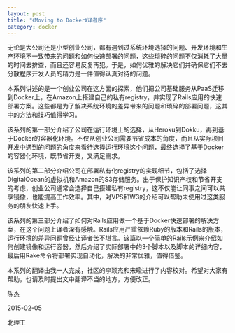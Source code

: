 ```yaml
---
layout: post
title: "《Moving to Docker》译者序"
category: docker
---
```


无论是大公司还是小型创业公司，都有遇到过系统环境选择的问题、开发环境和生产环境不一致带来的问题和如何快速部署的问题，这些琐碎的问题不仅消耗了大量的时间去排查，而且还容易反复再犯。于是，如何优雅的解决它们并确保它们不去分散程序开发人员的精力是一件值得认真对待的问题。

本系列讲述的是一个创业公司在这方面的探索，他们把公司基础服务从PaaS迁移到Docker上，在Amazon上搭建自己的私有registry，并实现了Rails应用的快速部署方案。这些都是为了解决系统环境的差异带来的问题和琐碎的部署问题，这其中的方法和技巧值得学习。

该系列的第一部分介绍了公司在运行环境上的选择，从Heroku到Dokku，再到基于Docker的容器化环境。不仅从创业公司需要节省成本的角度，而且从实际项目开发中遇到的问题的角度来看待选择运行环境这个问题，最终选择了基于Docker的容器化环境，既节省开支，又满足需求。

该系列的第二部分介绍公司在部署私有化registry的实现细节，包括了选择DigitalOcean的虚拟机和Amazon的S3存储服务。出于保护知识产权和节省开支的考虑，创业公司通常会选择自己搭建私有registry，这不仅能让同事之间可以共享镜像，也能提高工作效率。其中，对VPS和W3的介绍可以帮助未使用过这类服务的朋友快速上手。

该系列的第三部分介绍了如何对Rails应用做一个基于Docker快速部署的解决方案，在这个问题上译者深有感触。Rails应用严重依赖Ruby的版本和Rails的版本，运行环境的差异问题曾经让译者苦不堪言。该篇以一个简单的Rails示例来介绍如何创建镜像和运行容器，然后介绍了实际部署中的3个脚本以及脚本的详细内容，最后用Rake命令将部署实现自动化，解决的非常优雅，值得借鉴。

本系列的翻译由我一人完成，社区的李颖杰和宋瑜进行了内容校对。希望对大家有帮助，也请及时提出文中翻译不当的地方，方便改正。

陈杰

2015-02-05

北理工
